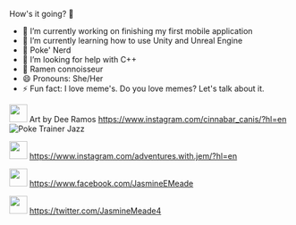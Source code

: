  How's it going? 👋


- 🔭 I’m currently working on finishing my first mobile application                     
- 🌱 I’m currently learning how to use Unity and Unreal Engine
- 👾 Poke' Nerd
- 🤔 I’m looking for help with C++
- 🍜 Ramen connoisseur
- 😄 Pronouns: She/Her
- ⚡ Fun fact: I love meme's. Do you love memes? Let's talk about it.


<img height="32" width="32" src="https://cdn.jsdelivr.net/npm/simple-icons@v3/icons/instagram.svg" /> Art by Dee Ramos https://www.instagram.com/cinnabar_canis/?hl=en
![Poke Trainer Jazz](https://user-images.githubusercontent.com/68389919/97127718-c8c1ed00-1710-11eb-9523-594f9a742579.jpg) 












<img height="32" width="32" src="https://cdn.jsdelivr.net/npm/simple-icons@v3/icons/instagram.svg" /> https://www.instagram.com/adventures.with.jem/?hl=en

<img height="32" width="32" src="https://cdn.jsdelivr.net/npm/simple-icons@v3/icons/facebook.svg" />  https://www.facebook.com/JasmineEMeade

<img height="32" width="32" src="https://cdn.jsdelivr.net/npm/simple-icons@v3/icons/twitter.svg" />   https://twitter.com/JasmineMeade4
